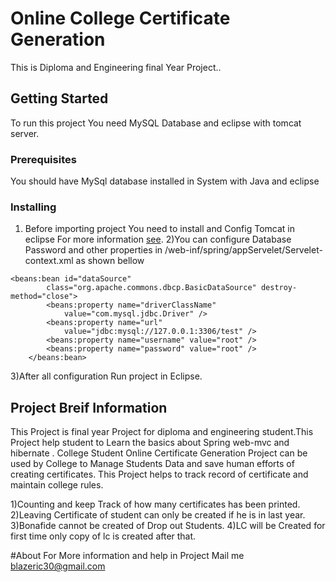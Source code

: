 # Online College Certificate Generation

This is Diploma and Engineering final Year Project..

## Getting Started

To run this project You need MySQL Database and eclipse with tomcat server. 

### Prerequisites

You should have MySql database installed in System with Java and eclipse

### Installing

1) Before importing project You need to install and Config Tomcat in eclipse For more information [see](https://help.eclipse.org/neon/index.jsp?topic=%2Forg.eclipse.stardust.docs.wst%2Fhtml%2Fwst-integration%2Fconfiguration.html).
2)You can configure Database Password and other properties in /web-inf/spring/appServelet/Servelet-context.xml as shown bellow

```
<beans:bean id="dataSource"
		class="org.apache.commons.dbcp.BasicDataSource" destroy-method="close">
		<beans:property name="driverClassName"
			value="com.mysql.jdbc.Driver" />
		<beans:property name="url"
			value="jdbc:mysql://127.0.0.1:3306/test" />
		<beans:property name="username" value="root" />
		<beans:property name="password" value="root" />
	</beans:bean>
```
3)After all configuration Run project in Eclipse.

## Project Breif Information
  This Project is final year Project for diploma and engineering student.This Project help student to Learn the
  basics about Spring web-mvc and hibernate . College Student Online Certificate Generation Project can be used 
  by College to Manage Students Data and save human efforts of creating certificates. This Project helps to track record of certificate
  and maintain college rules.
  
  1)Counting and keep Track of how many certificates has been printed.
  2)Leaving Certificate of student can only be created if he is in last year.
  3)Bonafide cannot be created of Drop out Students.
  4)LC will be Created for first time only copy of lc is created after that.
  
#About
 For More information and help in Project Mail me blazeric30@gmail.com
  
  
  
